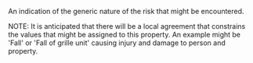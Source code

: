 An indication of the generic nature of the risk that might be encountered. 

NOTE: It is anticipated that there will be a local agreement that constrains the values that might be assigned to this property. An example might be 'Fall'  or 'Fall of grille unit' causing injury and damage to person and property.
